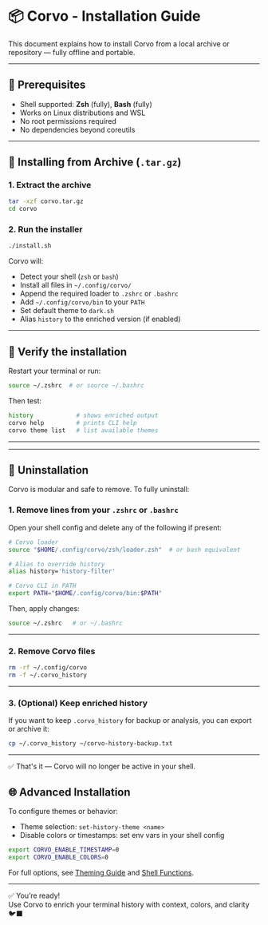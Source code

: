 # 📦 Corvo - Installation Guide

This document explains how to install Corvo from a local archive or repository — fully offline and portable.

---

## 🔧 Prerequisites

- Shell supported: **Zsh** (fully), **Bash** (fully)
- Works on Linux distributions and WSL
- No root permissions required
- No dependencies beyond coreutils

---

## 📁 Installing from Archive (`.tar.gz`)

### 1. Extract the archive

```bash
tar -xzf corvo.tar.gz
cd corvo
```

### 2. Run the installer

```bash
./install.sh
```

Corvo will:
- Detect your shell (`zsh` or `bash`)
- Install all files in `~/.config/corvo/`
- Append the required loader to `.zshrc` or `.bashrc`
- Add `~/.config/corvo/bin` to your `PATH`
- Set default theme to `dark.sh`
- Alias `history` to the enriched version (if enabled)

---

## 🧪 Verify the installation

Restart your terminal or run:

```bash
source ~/.zshrc  # or source ~/.bashrc
```

Then test:

```bash
history            # shows enriched output
corvo help         # prints CLI help
corvo theme list   # list available themes
```

---

---

## 🧹 Uninstallation

Corvo is modular and safe to remove. To fully uninstall:

### 1. Remove lines from your `.zshrc` or `.bashrc`

Open your shell config and delete any of the following if present:

```bash
# Corvo loader
source "$HOME/.config/corvo/zsh/loader.zsh"  # or bash equivalent

# Alias to override history
alias history='history-filter'

# Corvo CLI in PATH
export PATH="$HOME/.config/corvo/bin:$PATH"
```

Then, apply changes:
```bash
source ~/.zshrc   # or ~/.bashrc
```

---

### 2. Remove Corvo files

```bash
rm -rf ~/.config/corvo
rm -f ~/.corvo_history
```

---

### 3. (Optional) Keep enriched history

If you want to keep `.corvo_history` for backup or analysis, you can export or archive it:

```bash
cp ~/.corvo_history ~/corvo-history-backup.txt
```

---

✅ That's it — Corvo will no longer be active in your shell.


## 🌐 Advanced Installation

To configure themes or behavior:

- Theme selection: `set-history-theme <name>`
- Disable colors or timestamps: set env vars in your shell config

```bash
export CORVO_ENABLE_TIMESTAMP=0
export CORVO_ENABLE_COLORS=0
```

For full options, see [Theming Guide](./theming.md) and [Shell Functions](./functions.md).

---

✅ You’re ready!  
Use Corvo to enrich your terminal history with context, colors, and clarity 🐦‍⬛
